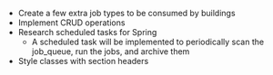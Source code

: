 - Create a few extra job types to be consumed by buildings
- Implement CRUD operations
- Research scheduled tasks for Spring
  - A scheduled task will be implemented to periodically scan the job_queue, run the jobs, and archive them
- Style classes with section headers